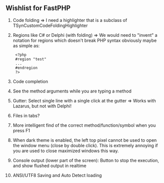 
Wishlist for FastPHP
--------------------

1. Code folding
=> I need a highlighter that is a subclass of TSynCustomCodeFoldingHighlighter

2. Regions like C# or Delphi (with folding)
=> We would need to "invent" a notation for regions which doesn't break PHP syntax obviously
maybe as simple as:

	    <?php
	    #region "test"
	    ...
	    #endregion
	    ?>

3. Code completion

4. See the method arguments while you are typing a method

5. Gutter: Select single line with a single click at the gutter
=> Works with Lazarus, but not with Delphi!

6. Files in tabs?

7. More intelligent find of the correct method/function/symbol when you press F1

8. When dark theme is enabled, the left top pixel cannot be used to open the window menu (close by double click). This is extremely annoying if you are used to close maximized windows this way.

9. Console output (lower part of the screen): Button to stop the execution, and show flushed output in realtime

10. ANSI/UTF8 Saving and Auto Detect loading
